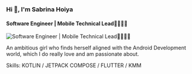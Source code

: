 ### Hi 👋, I'm Sabrina Hoiya
#### Software Engineer | Mobile Technical Lead👩🏻‍💻📲
![Software Engineer | Mobile Technical Lead👩🏻‍💻📲](https://user-images.githubusercontent.com/102985224/211582827-8fd748d6-9181-4c5f-a620-76168b861a4d.gif)

An ambitious girl who finds herself aligned with the Android Development world, which I do really love and am passionate about.

Skills: KOTLIN / JETPACK COMPOSE / FLUTTER / KMM 







